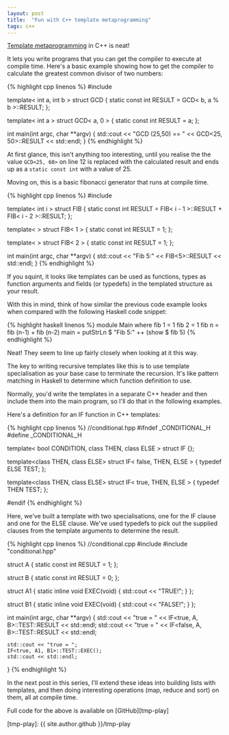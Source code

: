 ```yaml
---
layout: post
title:  "Fun with C++ template metaprogramming"
tags: c++ 
---
```


[Template metaprogramming][wiki] in C++ is neat!

It lets you write programs that you can get the compiler to execute at compile time. Here's a basic example showing how to get the compiler to calculate the greatest common divisor of two numbers:

{% highlight cpp linenos %}
#include <iostream>

template< int a, int b > struct GCD {
	static const int RESULT = GCD< b, a % b >::RESULT;
};

template< int a > struct GCD< a, 0 > {
	static const int RESULT = a;
};

int main(int argc, char **argv) {
    std::cout << "GCD (25,50) == " << GCD<25, 50>::RESULT << std::endl;
}
{% endhighlight %}

At first glance, this isn't anything too interesting, until you realise the the value `GCD<25, 60>` on line 12 is replaced with the calculated result and ends up as a `static const int` with a value of 25.

Moving on, this is a basic fibonacci generator that runs at compile time.

{% highlight cpp linenos %}
#include <iostream>

template< int i > struct FIB {
    static const int RESULT = FIB< i - 1 >::RESULT + FIB< i - 2 >::RESULT;
};

template< > struct FIB< 1 > {
    static const int RESULT = 1;
};

template< > struct FIB< 2 > {
    static const int RESULT = 1;
};

int main(int argc, char **argv) {
    std::cout << "Fib 5:" << FIB<5>::RESULT << std::endl;
}
{% endhighlight %}

If you squint, it looks like templates can be used as functions, types as function arguments and fields (or typedefs) in the templated structure as your result.

With this in mind, think of how similar the previous code example looks when compared with the following Haskell code snippet:

{% highlight haskell linenos %}
module Main where
fib 1 = 1
fib 2 = 1
fib n = fib (n-1) + fib (n-2)
main = putStrLn $ "Fib 5:" ++ (show $ fib 5)
{% endhighlight %}

Neat! They seem to line up fairly closely when looking at it this way. 

The key to writing recursive templates like this is to use template specialisation as your base case to terminate the recursion. It's like pattern matching in Haskell to determine which function definition to use. 

Normally, you'd write the templates in a separate C++ header and then include them into the main program, so I'll do that in the following examples.

Here's a definition for an IF function in C++ templates:

{% highlight cpp linenos %}
//conditional.hpp
#ifndef _CONDITIONAL_H
#define _CONDITIONAL_H

template< bool CONDITION, class THEN, class ELSE > struct IF {};

template<class THEN, class ELSE> struct IF< false, THEN, ELSE > {
	typedef ELSE TEST;
};

template<class THEN, class ELSE> struct IF< true, THEN, ELSE > {
	typedef THEN TEST;
};

#endif
{% endhighlight %}

Here, we've built a template with two specialisations, one for the IF clause and one for the ELSE clause. We've used typedefs to pick out the supplied clauses from the template arguments to determine the result.

{% highlight cpp linenos %}
//conditional.cpp
#include <iostream>
#include "conditional.hpp"

struct A {
    static const int RESULT = 1;
};

struct B {
    static const int RESULT = 0;
};

struct A1 {
    static inline void EXEC(void) {
        std::cout << "TRUE!";
    }
};

struct B1 {
    static inline void EXEC(void) {
        std::cout << "FALSE!";
    }
};

int main(int argc, char **argv) {
    std::cout << "true = " << IF<true, A, B>::TEST::RESULT << std::endl;
    std::cout << "true = " << IF<false, A, B>::TEST::RESULT << std::endl;

    std::cout << "true = ";
    IF<true, A1, B1>::TEST::EXEC();
    std::cout << std::endl;
}
{% endhighlight %}

In the next post in this series, I'll extend these ideas into building lists with templates, and then doing interesting operations (map, reduce and sort) on them, all at compile time.

Full code for the above is available on [GitHub][tmp-play]

[wiki]: http://wikipedia.org/wiki/Template_metaprogramming
[tmp-play]: {{ site.author.github }}/tmp-play
